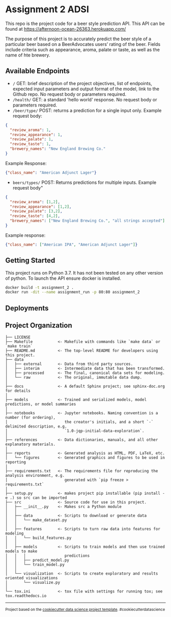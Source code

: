 Assignment 2 ADSI
==============================

This repo is the project code for a beer style prediction API. This API can be found at https://afternoon-ocean-26363.herokuapp.com/

The purpose of this project is to accurately predict the beer style of a particular beer based on a BeerAdvocates users’ rating of the beer. Fields include criteria such as appearance, aroma, palate or taste, as well as the name of hte brewery.

Available Endpoints
------------

* `/` GET: brief description of the project objectives, list of endpoints, expected input parameters and output format of the model, link to the Github repo. No request body or parameters required.
* `/health/` GET: a standard 'hello world' response. No request body or parameters required.
* `/beer/type/` POST: returns a prediction for a single input only. Example request body:
```json
{
  "review_aroma": 1,
  "review_appearance": 1,
  "review_palate": 1,
  "review_taste": 1,
  "brewery_names": "New England Brewing Co."
}
```
Example Response:
```json
{"class_name": "American Adjunct Lager"}
```
* `beers/types/` POST: Returns predictions for multiple inputs. Example request body"
```json
{
  "review_aroma": [1,2],
  "review_appearance": [1,2],
  "review_palate": [3,2],
  "review_taste": [4,2],
  "brewery_names": ["New England Brewing Co.", "all strings accepted"]
}
```
Example response:
```json
{"class_name": ["American IPA", "American Adjunct Lager"]}
```

Getting Started
------------
This project runs on Python 3.7. It has not been tested on any other version of python. To launch the API ensure docker is installed.

```bash
docker build -t assignment_2 .
docker run -dit --name assignment_run -p 80:80 assignment_2
```



Deployments
------------


Project Organization
------------

    ├── LICENSE
    ├── Makefile           <- Makefile with commands like `make data` or `make train`
    ├── README.md          <- The top-level README for developers using this project.
    ├── data
    │   ├── external       <- Data from third party sources.
    │   ├── interim        <- Intermediate data that has been transformed.
    │   ├── processed      <- The final, canonical data sets for modeling.
    │   └── raw            <- The original, immutable data dump.
    │
    ├── docs               <- A default Sphinx project; see sphinx-doc.org for details
    │
    ├── models             <- Trained and serialized models, model predictions, or model summaries
    │
    ├── notebooks          <- Jupyter notebooks. Naming convention is a number (for ordering),
    │                         the creator's initials, and a short `-` delimited description, e.g.
    │                         `1.0-jqp-initial-data-exploration`.
    │
    ├── references         <- Data dictionaries, manuals, and all other explanatory materials.
    │
    ├── reports            <- Generated analysis as HTML, PDF, LaTeX, etc.
    │   └── figures        <- Generated graphics and figures to be used in reporting
    │
    ├── requirements.txt   <- The requirements file for reproducing the analysis environment, e.g.
    │                         generated with `pip freeze > requirements.txt`
    │
    ├── setup.py           <- makes project pip installable (pip install -e .) so src can be imported
    ├── src                <- Source code for use in this project.
    │   ├── __init__.py    <- Makes src a Python module
    │   │
    │   ├── data           <- Scripts to download or generate data
    │   │   └── make_dataset.py
    │   │
    │   ├── features       <- Scripts to turn raw data into features for modeling
    │   │   └── build_features.py
    │   │
    │   ├── models         <- Scripts to train models and then use trained models to make
    │   │   │                 predictions
    │   │   ├── predict_model.py
    │   │   └── train_model.py
    │   │
    │   └── visualization  <- Scripts to create exploratory and results oriented visualizations
    │       └── visualize.py
    │
    └── tox.ini            <- tox file with settings for running tox; see tox.readthedocs.io


--------

<p><small>Project based on the <a target="_blank" href="https://drivendata.github.io/cookiecutter-data-science/">cookiecutter data science project template</a>. #cookiecutterdatascience</small></p>
